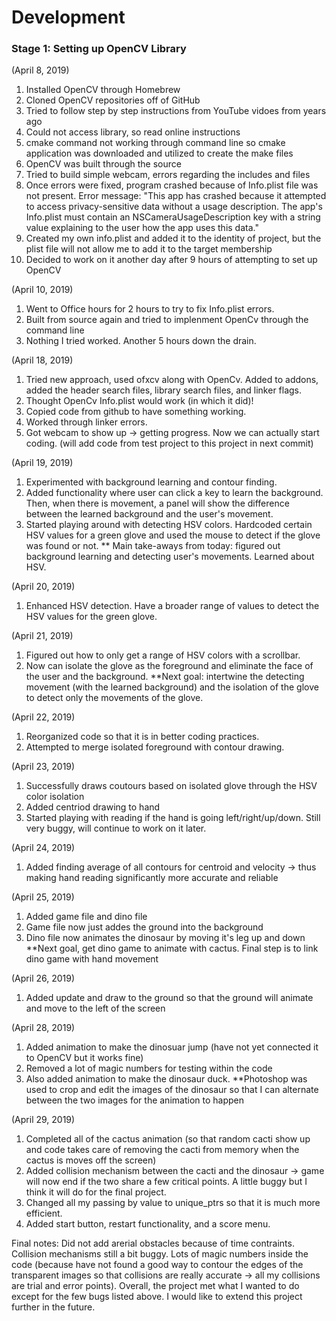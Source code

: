 # Development
### Stage 1: Setting up OpenCV Library

(April 8, 2019)
1. Installed OpenCV through Homebrew
2. Cloned OpenCV repositories off of GitHub
3. Tried to follow step by step instructions from YouTube vidoes from years ago
4. Could not access library, so read online instructions
5. cmake command not working through command line so cmake application was downloaded and utilized to create the make files
6. OpenCV was built through the source
7. Tried to build simple webcam, errors regarding the includes and files
8. Once errors were fixed, program crashed because of Info.plist file was not present. Error message:
"This app has crashed because it attempted to access privacy-sensitive data without a usage description.  The app's Info.plist must contain an NSCameraUsageDescription key with a string value explaining to the user how the app uses this data."
9. Created my own info.plist and added it to the identity of project, but the plist file will not allow me to add it to the target membership
10. Decided to work on it another day after 9 hours of attempting to set up OpenCV


(April 10, 2019)
1. Went to Office hours for 2 hours to try to fix Info.plist errors.
2. Built from source again and tried to implenment OpenCv through the command line
3. Nothing I tried worked. Another 5 hours down the drain.

(April 18, 2019)
1. Tried new approach, used ofxcv along with OpenCv. Added to addons, added the header search files, library search files, and linker flags.
2. Thought OpenCv Info.plist would work (in which it did)!
3. Copied code from github to have something working. 
4. Worked through linker errors.
5. Got webcam to show up -> getting progress. Now we can actually start coding. (will add code from test project to this project in next commit)

(April 19, 2019)
1. Experimented with background learning and contour finding.
2. Added functionality where user can click a key to learn the background. Then, when there is movement, a panel will show the difference between the learned background and the user's movement.
3. Started playing around with detecting HSV colors. Hardcoded certain HSV values for a green glove and used the mouse to detect if the glove was found or not.
** Main take-aways from today: figured out background learning and detecting user's movements. Learned about HSV.

(April 20, 2019)
1. Enhanced HSV detection. Have a broader range of values to detect the HSV values for the green glove.

(April 21, 2019)
1. Figured out how to only get a range of HSV colors with a scrollbar. 
2. Now can isolate the glove as the foreground and eliminate the face of the user and the background.
**Next goal: intertwine the detecting movement (with the learned background) and the isolation of the glove to detect only the movements of the glove.


(April 22, 2019)
1. Reorganized code so that it is in better coding practices.
2. Attempted to merge isolated foreground with contour drawing.

(April 23, 2019)
1. Successfully draws coutours based on isolated glove through the HSV color isolation
2. Added centriod drawing to hand
3. Started playing with reading if the hand is going left/right/up/down. Still very buggy, will continue to work on it later.

(April 24, 2019) 
1. Added finding average of all contours for centroid and velocity -> thus making hand reading significantly more accurate and reliable

(April 25, 2019)
1. Added game file and dino file
2. Game file now just addes the ground into the background
3. Dino file now animates the dinosaur by moving it's leg up and down
**Next goal, get dino game to animate with cactus. Final step is to link dino game with hand movement

(April 26, 2019) 
1. Added update and draw to the ground so that the ground will animate and move to the left of the screen

(April 28, 2019)
1. Added animation to make the dinosuar jump (have not yet connected it to OpenCV but it works fine)
2. Removed a lot of magic numbers for testing within the code
3. Also added animation to make the dinosaur duck.
**Photoshop was used to crop and edit the images of the dinosaur so that I can alternate between the two images for the animation to happen

(April 29, 2019)
1. Completed all of the cactus animation (so that random cacti show up and code takes care of removing the cacti from memory when the cactus is moves off the screen)
2. Added collision mechanism between the cacti and the dinosaur -> game will now end if the two share a few critical points. A little buggy but I think it will do for the final project.
3. Changed all my passing by value to unique_ptrs so that it is much more efficient.
4. Added start button, restart functionality, and a score menu.


Final notes: Did not add arerial obstacles because of time contraints. Collision mechanisms still a bit buggy. Lots of magic numbers inside the code (because have not found a good way to contour the edges of the transparent images so that collisions are really accurate -> all my collisions are trial and error points). Overall, the project met what I wanted to do except for the few bugs listed above. I would like to extend this project further in the future.
